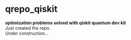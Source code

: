 # qrepo_qiskit
__optimization problems solved with qiskit quantum dev kit__<br>
Just created the repo.<br>
Under construction...<br>
